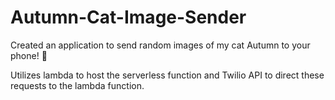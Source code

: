 # Autumn-Cat-Image-Sender
Created an application to send random images of my cat Autumn to your phone! 🐾 

Utilizes lambda to host the serverless function and Twilio API to direct these requests to the lambda function.
